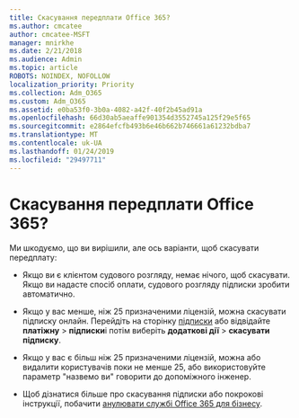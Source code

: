 ```yaml
---
title: Скасування передплати Office 365?
ms.author: cmcatee
author: cmcatee-MSFT
manager: mnirkhe
ms.date: 2/21/2018
ms.audience: Admin
ms.topic: article
ROBOTS: NOINDEX, NOFOLLOW
localization_priority: Priority
ms.collection: Adm_O365
ms.custom: Adm_O365
ms.assetid: e0ba53f0-3b0a-4082-a42f-40f2b45ad91a
ms.openlocfilehash: 66d30ab5aeaffe901354d3552745a125f29e5f65
ms.sourcegitcommit: e2864efcfb493b6e46b662b746661a61232bdba7
ms.translationtype: MT
ms.contentlocale: uk-UA
ms.lasthandoff: 01/24/2019
ms.locfileid: "29497711"
---
```

# <a name="canceling-your-office-365-subscription"></a>Скасування передплати Office 365?

Ми шкодуємо, що ви вирішили, але ось варіанти, щоб скасувати передплату:
  
- Якщо ви є клієнтом судового розгляду, немає нічого, щоб скасувати. Якщо ви надасте спосіб оплати, судового розгляду підписки зробити автоматично.
    
- Якщо у вас менше, ніж 25 призначеними ліцензій, можна скасувати підписку онлайн. Перейдіть на сторінку [підписки](https://go.microsoft.com/fwlink/p/?linkid=842054) або відвідайте **платіжну** \> **підписки**і потім виберіть **додаткові дії** \> **скасувати підписку**.
    
- Якщо у вас є більш ніж 25 призначеними ліцензій, можна або видалити користувачів поки не менше 25, або використовуйте параметр "назвемо ви" говорити до допоміжного інженер.
    
- Щоб дізнатися більше про скасування підписки або покрокові інструкції, побачити [анулювати службі Office 365 для бізнесу](https://support.office.com/article/b1bc0bef-4608-4601-813a-cdd9f746709a).
    

